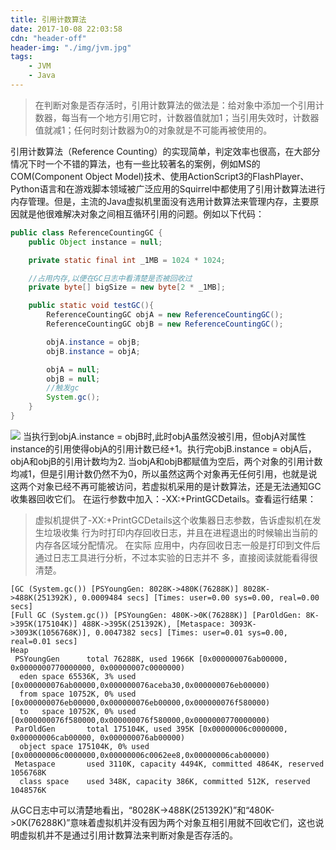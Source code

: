 ```yaml
---
title: 引用计数算法
date: 2017-10-08 22:03:58
cdn: "header-off"
header-img: "./img/jvm.jpg"
tags:
	- JVM
	- Java
---
```

> 在判断对象是否存活时，引用计数算法的做法是：给对象中添加一个引用计数器，每当有一个地方引用它时，计数器值就加1；当引用失效时，计数器值就减1；任何时刻计数器为0的对象就是不可能再被使用的。

引用计数算法（Reference Counting）的实现简单，判定效率也很高，在大部分情况下时一个不错的算法，也有一些比较著名的案例，例如MS的COM(Component Object Model)技术、使用ActionScript3的FlashPlayer、Python语言和在游戏脚本领域被广泛应用的Squirrel中都使用了引用计数算法进行内存管理。但是，主流的Java虚拟机里面没有选用计数算法来管理内存，主要原因就是他很难解决对象之间相互循环引用的问题。例如以下代码：
``` java
public class ReferenceCountingGC {
    public Object instance = null;

    private static final int _1MB = 1024 * 1024;

    //占用内存,以便在GC日志中看清楚是否被回收过
    private byte[] bigSize = new byte[2 * _1MB];

    public static void testGC(){
        ReferenceCountingGC objA = new ReferenceCountingGC();
        ReferenceCountingGC objB = new ReferenceCountingGC();

        objA.instance = objB;
        objB.instance = objA;

        objA = null;
        objB = null;
        //触发gc
        System.gc();
    }
}
```
![](img/RC-UML.png)
当执行到objA.instance = objB时,此时objA虽然没被引用，但objA对属性instance的引用使得objA的引用计数已经+1。执行完objB.instance = objA后，objA和objB的引用计数均为2.
当objA和objB都赋值为空后，两个对象的引用计数均减1，但是引用计数仍然不为0，所以虽然这两个对象再无任何引用，也就是说这两个对象已经不再可能被访问，若虚拟机采用的是计数算法，还是无法通知GC收集器回收它们。
在运行参数中加入：-XX:+PrintGCDetails。查看运行结果：
>虚拟机提供了-XX:+PrintGCDetails这个收集器日志参数，告诉虚拟机在发生垃圾收集
行为时打印内存回收日志，并且在进程退出的时候输出当前的内存各区域分配情况。 在实际
应用中，内存回收日志一般是打印到文件后通过日志工具进行分析，不过本实验的日志并不
多，直接阅读就能看得很清楚。
``` console
[GC (System.gc()) [PSYoungGen: 8028K->480K(76288K)] 8028K->488K(251392K), 0.0009484 secs] [Times: user=0.00 sys=0.00, real=0.00 secs] 
[Full GC (System.gc()) [PSYoungGen: 480K->0K(76288K)] [ParOldGen: 8K->395K(175104K)] 488K->395K(251392K), [Metaspace: 3093K->3093K(1056768K)], 0.0047382 secs] [Times: user=0.01 sys=0.00, real=0.01 secs] 
Heap
 PSYoungGen      total 76288K, used 1966K [0x000000076ab00000, 0x0000000770000000, 0x00000007c0000000)
  eden space 65536K, 3% used [0x000000076ab00000,0x000000076aceba30,0x000000076eb00000)
  from space 10752K, 0% used [0x000000076eb00000,0x000000076eb00000,0x000000076f580000)
  to   space 10752K, 0% used [0x000000076f580000,0x000000076f580000,0x0000000770000000)
 ParOldGen       total 175104K, used 395K [0x00000006c0000000, 0x00000006cab00000, 0x000000076ab00000)
  object space 175104K, 0% used [0x00000006c0000000,0x00000006c0062ee8,0x00000006cab00000)
 Metaspace       used 3110K, capacity 4494K, committed 4864K, reserved 1056768K
  class space    used 348K, capacity 386K, committed 512K, reserved 1048576K
```
从GC日志中可以清楚地看出，“8028K->488K(251392K)”和“480K->0K(76288K)”意味着虚拟机并没有因为两个对象互相引用就不回收它们，这也说明虚拟机并不是通过引用计数算法来判断对象是否存活的。

